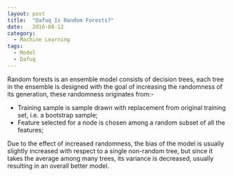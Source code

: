 ```yaml
---
layout: post
title:  "Dafuq Is Random Forests?"
date:   2016-08-12
category:
  - Machine Learning
tags:
  - Model
  - Dafuq
---
```


Random forests is an ensemble model consists of decision trees, each tree in the ensemble is designed with the goal of increasing the randomness of its generation, these randomness originates from:-

* Training sample is sample drawn with replacement from original training set, i.e. a bootstrap sample;
* Feature selected for a node is chosen among a random subset of all the features;


Due to the effect of increased randomness, the bias of the model is usually slightly increased with respect to a single non-random tree, but since it takes the average among many trees, its variance is decreased, usually resulting in an overall better model.
